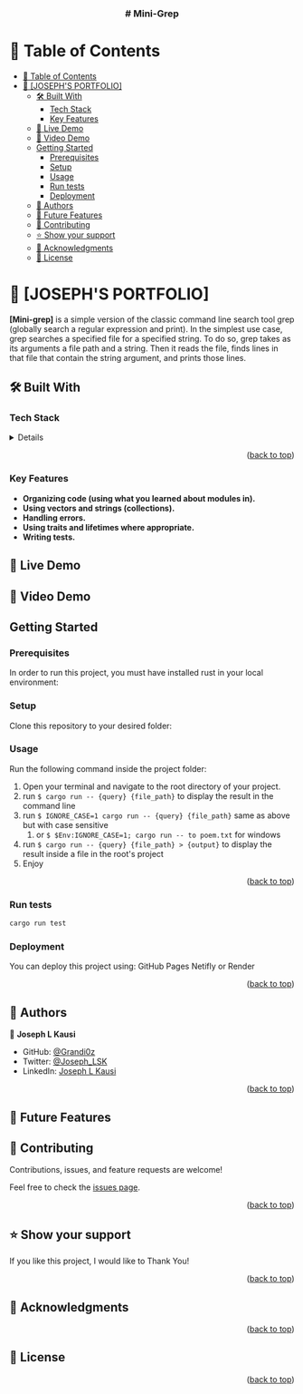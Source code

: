 
<a name="readme-top"></a>



<div align="center">

  <h3><b># Mini-Grep</b></h3>

</div>



# 📗 Table of Contents

- [📗 Table of Contents](#-table-of-contents)
- [📖 \[JOSEPH'S PORTFOLIO\] ](#-josephs-portfolio-)
  - [🛠 Built With ](#-built-with-)
    - [Tech Stack ](#tech-stack-)
    - [Key Features ](#key-features-)
  - [🚀 Live Demo](#-live-demo)
  - [🚀 Video Demo](#-video-demo)
  - [Getting Started](#getting-started)
    - [Prerequisites](#prerequisites)
    - [Setup](#setup)
    - [Usage](#usage)
    - [Run tests](#run-tests)
    - [Deployment](#deployment)
  - [👥 Authors ](#-authors-)
  - [🔭 Future Features ](#-future-features-)
  - [🤝 Contributing ](#-contributing-)
  - [⭐️ Show your support ](#️-show-your-support-)
  - [🙏 Acknowledgments ](#-acknowledgments-)
  - [📝 License ](#-license-)



# 📖 [JOSEPH'S PORTFOLIO] <a name="about-project"></a>


**[Mini-grep]** is a simple version of the classic command line search tool grep (globally search a regular expression and print). In the simplest use case, grep searches a specified file for a specified string. To do so, grep takes as its arguments a file path and a string. Then it reads the file, finds lines in that file that contain the string argument, and prints those lines.

## 🛠 Built With <a name="built-with"></a>

### Tech Stack <a name="tech-stack"></a>
  <details>
    <ul>
      <li><a href="https://www.rust-lang.org/fr">Ruby</a></li>
    </ul>
  </details>

<p align="right">(<a href="#readme-top">back to top</a>)</p>

### Key Features <a name="key-features"></a>

- **Organizing code (using what you learned about modules in).**
- **Using vectors and strings (collections).**
- **Handling errors.**
- **Using traits and lifetimes where appropriate.**
- **Writing tests.**

## 🚀 Live Demo 
<!-- <a name="live-demo" href="">Demo</a> -->

## 🚀 Video Demo 
<!-- <a name="video-demo" href="https://www.loom.com/share/2e8dec528290409cbf1cc6afc525199b?sid=f3a400e4-4104-46d1-b3d5-665402286f59">Video Demo</a> -->

## Getting Started

### Prerequisites
In order to run this project, you must have <installed name="live-demo" href="https://www.rust-lang.org/tools/install">installed rust</a> in your local environment:




### Setup

Clone this repository to your desired folder:

<!--
Example commands:

```sh
  cd my-folder
  git clone https://github.com/Grandi0z/Recipe_app.git
```
 
--->

### Usage

Run the following command inside the project folder:
1. Open your terminal and navigate to the root directory of your project.
2. run ```$ cargo run -- {query} {file_path}``` to display the result in the command line
3. run ```$ IGNORE_CASE=1 cargo run -- {query} {file_path}``` same as above but with case sensitive
   1. or ```$ $Env:IGNORE_CASE=1; cargo run -- to poem.txt``` for windows
4. run ```$ cargo run -- {query} {file_path} > {output}``` to display the result inside a file in the root's project
5. Enjoy

<p align="right">(<a href="#readme-top">back to top</a>)</p>

### Run tests

```sh
cargo run test

```

### Deployment

You can deploy this project using: GitHub Pages Netifly or Render 

<p align="right">(<a href="#readme-top">back to top</a>)</p>

## 👥 Authors <a name="authors"></a>

👤 **Joseph L Kausi**

- GitHub: [@Grandi0z](https://github.com/Grandi0z)
- Twitter: [@Joseph_LSK](https://twitter.com/Joseph_LSK)
- LinkedIn: [Joseph L Kausi](https://www.linkedin.com/in/joskal/)


<p align="right">(<a href="#readme-top">back to top</a>)</p>

## 🔭 Future Features <a name="future-features"></a>


<!-- - [ ] ****
- [ ] ****
- [ ] **** -->

<!-- CONTRIBUTING -->

## 🤝 Contributing <a name="contributing"></a>

Contributions, issues, and feature requests are welcome!

Feel free to check the [issues page]().

<p align="right">(<a href="#readme-top">back to top</a>)</p>

<!-- SUPPORT -->

## ⭐️ Show your support <a name="support"></a>

If you like this project, I would like to Thank You!

<p align="right">(<a href="#readme-top">back to top</a>)</p>

<!-- ACKNOWLEDGEMENTS -->

## 🙏 Acknowledgments <a name="acknowledgements"></a>

<!-- special thanks to [Microverse](https://www.microverse.org/) for providing us with the essential materials for this project and to [Gregoire Vella](https://www.behance.net/gregoirevella) for creating this design. -->


<p align="right">(<a href="#readme-top">back to top</a>)</p>

<!-- LICENSE -->

## 📝 License <a name="license"></a>

<!-- This project is [MIT](https://github.com/Grandi0z/cents_sense/blob/dev/LICENSE) licensed. -->

<p align="right">(<a href="#readme-top">back to top</a>)</p>

